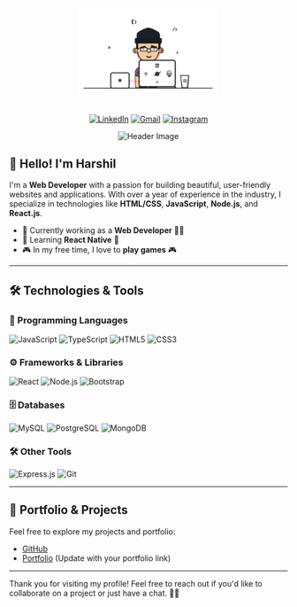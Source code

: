 <div align="center">
  <img src="dev-gif.gif" alt="Developer Image" style="width: 50%;">
  <br><br>

  [![LinkedIn](https://img.shields.io/badge/LinkedIn-0077B5?style=for-the-badge&logo=linkedin&logoColor=white)](https://www.linkedin.com/in/harshil-dhaduk-4b05a5251)
  [![Gmail](https://img.shields.io/badge/Gmail-D14836?style=for-the-badge&logo=gmail&logoColor=white)](mailto:harshildhaduk99@gmail.com)
  [![Instagram](https://img.shields.io/badge/Instagram-E4405F?style=for-the-badge&logo=instagram&logoColor=white)](https://instagram.com/harshil_dhaduk_01/)

  <img src="https://camo.githubusercontent.com/e3844de59641a519801190fa44fc114f11e06b37209d62636a7f4b9312befd6c/68747470733a2f2f76697369746f722d62616467652e6c616f62692e6963752f62616467653f706167655f69643d6e697261766b756d6268616e6933302e6e697261766b756d6268616e69333026" alt="Header Image">
</div>

## 👋 Hello! I'm Harshil

I'm a **Web Developer** with a passion for building beautiful, user-friendly websites and applications. With over a year of experience in the industry, I specialize in technologies like **HTML/CSS**, **JavaScript**, **Node.js**, and **React.js**.

- 🚀 Currently working as a **Web Developer** 🧑‍💻
- 🌱 Learning **React Native** 📱
- 🎮 In my free time, I love to **play games** 🎮

---

## 🛠️ Technologies & Tools

### 🔧 Programming Languages
![JavaScript](https://img.shields.io/badge/JavaScript-black?logo=javascript&logoColor=yellow) 
![TypeScript](https://img.shields.io/badge/TypeScript-blue?logo=typescript&logoColor=white) 
![HTML5](https://img.shields.io/badge/HTML5-orange?logo=html5&logoColor=white) 
![CSS3](https://img.shields.io/badge/CSS3-blue?logo=css3&logoColor=white)

### ⚙️ Frameworks & Libraries
![React](https://img.shields.io/badge/React-blue?logo=react&logoColor=white) 
![Node.js](https://img.shields.io/badge/Node.js-green?logo=node.js&logoColor=white) 
![Bootstrap](https://img.shields.io/badge/Bootstrap-purple?logo=bootstrap&logoColor=white) 

### 🗄️ Databases
![MySQL](https://img.shields.io/badge/MySQL-blue?logo=mysql&logoColor=white) 
![PostgreSQL](https://img.shields.io/badge/PostgreSQL-blue?logo=postgresql&logoColor=white) 
![MongoDB](https://img.shields.io/badge/MongoDB-green?logo=mongodb&logoColor=white)

### 🛠️ Other Tools
![Express.js](https://img.shields.io/badge/Express.js-000000?style=for-the-badge&logo=express&logoColor=white)
![Git](https://img.shields.io/badge/Git-F05032?style=for-the-badge&logo=git&logoColor=white)

---

## 📂 Portfolio & Projects

Feel free to explore my projects and portfolio:

- [GitHub](https://github.com/dhadukharshil01)  
- [Portfolio](#) (Update with your portfolio link)

---

Thank you for visiting my profile! Feel free to reach out if you'd like to collaborate on a project or just have a chat. 👨‍💻

